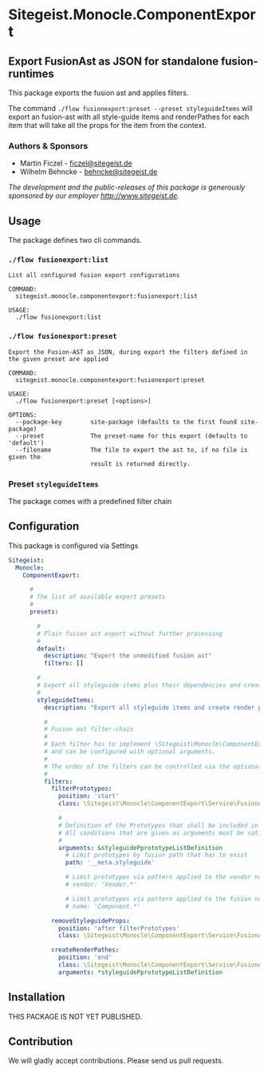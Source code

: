 # Sitegeist.Monocle.ComponentExport

## Export FusionAst as JSON for standalone fusion-runtimes

This package exports the fusion ast and applies filters.

The command `./flow fusionexport:preset --preset styleguideItems` will export an fusion-ast with all
style-guide items and renderPathes for each item that will take all the props for the item from
the context.

### Authors & Sponsors

* Martin Ficzel - ficzel@sitegeist.de
* Wilhelm Behncke - behncke@sitegeist.de

*The development and the public-releases of this package is generously sponsored
by our employer http://www.sitegeist.de.*

## Usage

The package defines two cli commands.

### `./flow fusionexport:list` 

```
List all configured fusion export configurations

COMMAND:
  sitegeist.monocle.componentexport:fusionexport:list

USAGE:
  ./flow fusionexport:list
```

### `./flow fusionexport:preset` 

```
Export the Fusion-AST as JSON, during export the filters defined in the given preset are applied

COMMAND:
  sitegeist.monocle.componentexport:fusionexport:preset

USAGE:
  ./flow fusionexport:preset [<options>]

OPTIONS:
  --package-key        site-package (defaults to the first found site-package)
  --preset             The preset-name for this export (defaults to 'default')
  --filename           The file to export the ast to, if no file is given the
                       result is returned directly.
```

### Preset `styleguideItems`

The package comes with a predefined filter chain 

## Configuration

This package is configured via Settings

```yaml
Sitegeist:
  Monocle:
    ComponentExport:

      #
      # The list of available export presets
      #
      presets:

        #
        # Plain fusion ast export without further processing
        #
        default:
          description: "Export the unmodified fusion ast"
          filters: []

        #
        # Export all styleguide-items plus their dependencies and create render pathes
        #
        styleguideItems:
          description: "Export all styleguide items and create render pathes"

          #
          # Fusion ast filter-chain
          #
          # Each filter has to implement \Sitegeist\Monocle\ComponentExport\Service\FusionAstFilter\FusionAstFilterInterface
          # and can be configured with optional arguments.
          #
          # The order of the filters can be controlled via the optional `position` property
          #
          filters:
            filterPrototypes:
              position: 'start'
              class: \Sitegeist\Monocle\ComponentExport\Service\FusionAstFilter\FilterPrototypes

              #
              # Definition of the Prototypes that shall be included in the export
              # All conditions that are given as arguments must be satisfied to include a prototype
              #
              arguments: &styleguidePprototypeListDefinition
                # Limit prototypes by fusion path that has to exist
                path: '__meta.styleguide'

                # Limit prototypes via pattern applied to the vendor name
                # vendor: 'Vendor.*'

                # Limit prototypes via pattern applied to the fusion name
                # name: 'Component.*'

            removeStyleguideProps:
              position: 'after filterPrototypes'
              class: \Sitegeist\Monocle\ComponentExport\Service\FusionAstFilter\RemoveStyleguideProps

            createRenderPathes:
              position: 'end'
              class: \Sitegeist\Monocle\ComponentExport\Service\FusionAstFilter\CreateRenderPathes
              arguments: *styleguidePprototypeListDefinition
```

## Installation

THIS PACKAGE IS NOT YET PUBLISHED.

## Contribution

We will gladly accept contributions. Please send us pull requests.
